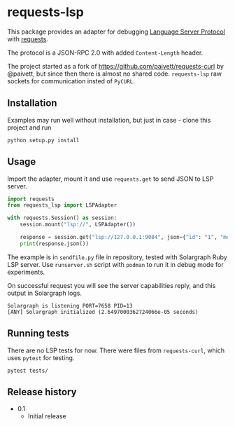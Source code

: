 # requests-lsp

This package provides an adapter for debugging
[Language Server Protocol](https://microsoft.github.io/language-server-protocol/specifications/specification-current/#baseProtocol)
with [requests](http://docs.python-requests.org/en/master/).

The protocol is a JSON-RPC 2.0 with added `Content-Length` header.

The project started as a fork of https://github.com/paivett/requests-curl
by @paivett, but since then there is almost no shared code. `requests-lsp`
raw sockets for communication insted of `PyCURL`.

## Installation

Examples may run well without installation, but just in case - clone this
project and run

    python setup.py install

## Usage

Import the adapter, mount it and use `requests.get` to send JSON to LSP
server.

```python
import requests
from requests_lsp import LSPAdapter

with requests.Session() as session:
    session.mount("lsp://", LSPAdapter())

    response = session.get("lsp://127.0.0.1:9084", json={"id": "1", "method": "initialize"})
    print(response.json())
```

The example is in `sendfile.py` file in repository, tested with
Solargraph Ruby LSP server. Use `runserver.sh` script with `podman`
to run it in debug mode for experiments.

On successful request you will see the server capabilities reply, and
this output in Solargraph logs.
```
Solargraph is listening PORT=7658 PID=13
[ANY] Solargraph initialized (2.6497000362724066e-05 seconds)
```

## Running tests

There are no LSP tests for now. There were files from `requests-curl`, which
uses `pytest` for testing.

    pytest tests/

## Release history

 * 0.1
   * Initial release
